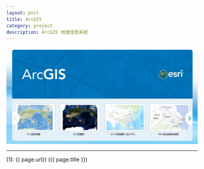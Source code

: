 ```yaml
---
layout: post
title: ArcGIS
category: project
description: ArcGIS 地理信息系统
---
```


![Alt text](../../images/arcgis/arcgis_home_pic.JPG "https://www.arcgis.com/home/")

---


[winterhouse]:    http://695215742.github.io/  "WinterHouse"
[1]:    {{ page.url}}  ({{ page.title }})
